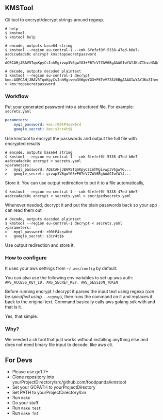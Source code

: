 ## KMSTool

Cli tool to encrypt/decrypt strings around regexp.

```text
# help
$ kmstool
$ kmstool help

# encode, outputs base64 string
$ kmstool --region eu-central-1 --cmk 6fefef0f-5338-47ed-b6e7-aadccadadc0c encrypt kms:topsecretpassword
> AQECAHjJBAV5TqmKpyCsInhMgivwp3V6gwYG3+P6TeV7ZAV6BgAAAGIwYAYJKoZIhvcNAQcGoFMwUQIBADBMBgkqh...

# decode, outputs decoded plaintext
$ kmstool --region eu-central-1 decrypt kms:AQECAHjJBAV5TqmKpyCsInhMgivwp3V6gwYG3+P6TeV7ZAV6BgAAAGIwYAYJKoZIhvcNAQcG...
> kms:topsecretpassword

```

### Workflow

Put your generated password into a structured file. For example: `secrets.yaml`
```yaml
parameters:
	myql_password: kms:r00tP4ssw0rd
	google_secret: kms:s3cr4t$$
```

Use kmstool to encrypt the passwords and output the full file with encrypted results
```text
# encode, outputs base64 string
$ kmstool --region eu-central-1 --cmk 6fefef0f-5338-47ed-b6e7-aadccadadc0c encrypt < secrets.yaml
>parameters:
>	myql_password: AQECAHjJBAV5TqmKpyCsInhMgivwp3V6gwYG...
>	google_secret: givwp3V6gwYG3+P6TeV7ZAV6BgAAAGIwYAYJ...

```

Store it. You can use output redirection to put it to a file automatically, 
```text
$ kmstool --region eu-central-1 --cmk 6fefef0f-5338-47ed-b6e7-aadccadadc0c encrypt < secrets.yaml > encripedsecrets.yaml

```

Whenever needed, decrypt it and put the plain passwords back so your app can read them out
```text
# decode, outputs decoded plaintext
$ kmstool --region eu-central-1 decrypt < secrets.yaml
>parameters:
>	myql_password: r00tP4ssw0rd
>	google_secret: s3cr4t$$
```

Use output redirection and store it.

### How to configure

It uses your aws settings from `~/.aws/config` by default.

You can also use the following env variables to set up aws auth:
`AWS_ACCESS_KEY_ID, AWS_SECRET_KEY, AWS_SESSION_TOKEN`

Before running encrypt / decrypt it parses the input text using regexp (_can be specified using `--regexp`_), then
runs the command on it and replaces it back to the original text.
Command basically calls aws golang sdk with and that is it.

Yes, that simple.

### Why?

We needed a cli tool that just works without installing anything else and does not need binary file input to decode, like aws cli.

## For Devs

* Please use go1.7+
* Clone repository into yourProjectDirectory/src/github.com/foodpanda/kmstool
* Set your GOPATH to yourProjectDirectory
* Set PATH to yourProjectDirectory/bin
* Run `make`
* Do your stuff
* Run `make test`
* Run `make fmt`
